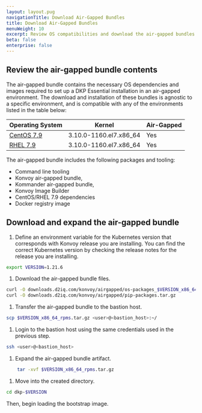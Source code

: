 ```yaml
---
layout: layout.pug
navigationTitle: Download Air-Gapped Bundles
title: Download Air-Gapped Bundles
menuWeight: 10
excerpt: Review OS compatibilities and download the air-gapped bundles.
beta: false
enterprise: false
---
```


## Review the air-gapped bundle contents

The air-gapped bundle contains the necessary OS dependencies and images required to set up a DKP Essential installation in an air-gapped environment. The download and installation of these bundles is agnostic to a specific environment, and is compatible with any of the environments listed in the table below:

| Operating System      | Kernel                      | Air-Gapped     |
|-----------------------|-----------------------------|----------------|
| [CentOS 7.9][centos7] | 3.10.0-1160.el7.x86_64      | Yes            |
| [RHEL 7.9][rhel_7_9]  | 3.10.0-1160.el7.x86_64      | Yes            |

The air-gapped bundle includes the following packages and tooling:

- Command line tooling
- Konvoy air-gapped bundle,
- Kommander air-gapped bundle,
- Konvoy Image Builder
- CentOS/RHEL 7.9 dependencies
- Docker registry image

## Download and expand the air-gapped bundle

1.  Define an environment variable for the Kubernetes version that corresponds with Konvoy release you are installing. You can find the correct Kubernetes version by checking the release notes for the release you are installing.

```bash
export VERSION=1.21.6
```

1.  Download the air-gapped bundle files.

```bash
curl -O downloads.d2iq.com/konvoy/airgapped/os-packages_$VERSION_x86_64_rpms.tar.gz
curl -O downloads.d2iq.com/konvoy/airgapped/pip-packages.tar.gz
```
1.  Transfer the air-gapped bundle to the bastion host.

```bash
scp $VERSION_x86_64_rpms.tar.gz <user>@<bastion_host>:~/
```
1.  Login to the bastion host using the same credentials used in the previous step.

```bash
ssh <user>@<bastion_host>
```

1.  Expand the air-gapped bundle artifact.

```bash
    tar -xvf $VERSION_x86_64_rpms.tar.gz
```
1.  Move into the created directory.

```bash
cd dkp-$VERSION
```

Then, begin loading the bootstrap image.

[rhel_7_9]:https://access.redhat.com/documentation/en-us/red_hat_enterprise_linux/7/html/7.9_release_notes/index
[centos7]:https://wiki.centos.org/action/show/Manuals/ReleaseNotes/CentOS7.2003
